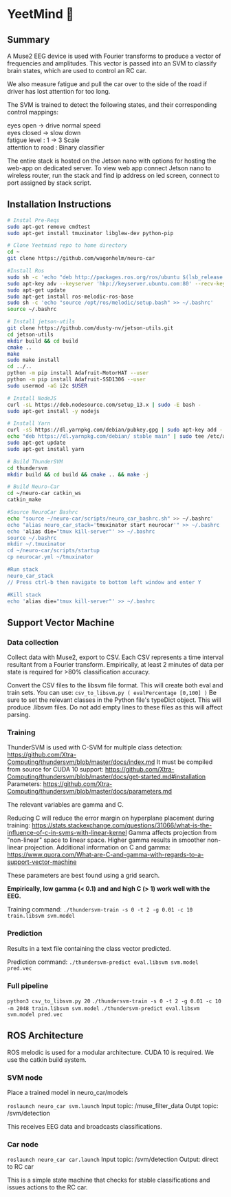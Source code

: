# YeetMind 🧠

## Summary

A Muse2 EEG device is used with Fourier transforms to produce a vector of frequencies and amplitudes.
This vector is passed into an SVM to classify brain states, which are used to control an RC car.

We also measure fatigue and pull the car over to the side of the road if driver has lost attention for too long.

The SVM is trained to detect the following states, and their corresponding control mappings:

eyes open -> drive normal speed  
eyes closed -> slow down  
fatigue level : 1 -> 3 Scale  
attention to road : Binary classifier  

The entire stack is hosted on the Jetson nano with options for hosting the web-app on dedicated server.  To view web app
connect Jetson nano to wireless router, run the stack and find ip address on led screen, connect to port assigned by stack script.

## Installation Instructions
```bash
# Instal Pre-Reqs
sudo apt-get remove cmdtest
sudo apt-get install tmuxinator libglew-dev python-pip

# Clone Yeetmind repo to home directory
cd ~
git clone https://github.com/wagonhelm/neuro-car

#Install Ros
sudo sh -c 'echo "deb http://packages.ros.org/ros/ubuntu $(lsb_release -sc) main" > /etc/apt/sources.list.d/ros-latest.list'
sudo apt-key adv --keyserver 'hkp://keyserver.ubuntu.com:80' --recv-key C1CF6E31E6BADE8868B172B4F42ED6FBAB17C654
sudo apt-get update
sudo apt-get install ros-melodic-ros-base
sudo sh -c 'echo "source /opt/ros/melodic/setup.bash" >> ~/.bashrc'
source ~/.bashrc

# Install jetson-utils 
git clone https://github.com/dusty-nv/jetson-utils.git
cd jetson-utils
mkdir build && cd build
cmake ..
make
sudo make install
cd ../..
python -m pip install Adafruit-MotorHAT --user
python -m pip install Adafruit-SSD1306 --user
sudo usermod -aG i2c $USER

# Install NodeJS
curl -sL https://deb.nodesource.com/setup_13.x | sudo -E bash -
sudo apt-get install -y nodejs

# Install Yarn
curl -sS https://dl.yarnpkg.com/debian/pubkey.gpg | sudo apt-key add -
echo "deb https://dl.yarnpkg.com/debian/ stable main" | sudo tee /etc/apt/sources.list.d/yarn.list
sudo apt-get update
sudo apt-get install yarn

# Build ThunderSVM
cd thundersvm
mkdir build && cd build && cmake .. && make -j

# Build Neuro-Car
cd ~/neuro-car catkin_ws
catkin_make

#Source NeuroCar Bashrc
echo "source ~/neuro-car/scripts/neuro_car_bashrc.sh" >> ~/.bashrc'
echo "alias neuro_car_stack='tmuxinator start neurocar'" >> ~/.bashrc
echo 'alias die="tmux kill-server"' >> ~/.bashrc
source ~/.bashrc
mkdir ~/.tmuxinator
cd ~/neuro-car/scripts/startup
cp neurocar.yml ~/tmuxinator

#Run stack
neuro_car_stack
// Press ctrl-b then navigate to bottom left window and enter Y

#Kill stack
echo 'alias die="tmux kill-server"' >> ~/.bashrc
```

## Support Vector Machine

### Data collection

Collect data with Muse2, export to CSV. Each CSV represents a time interval resultant from a Fourier transform.
Empirically, at least 2 minutes of data per state is required for >80% classification accuracy.

Convert the CSV files to the libsvm file format. This will create both eval and train sets.
You can use: `csv_to_libsvm.py ( evalPercentage [0,100] )`
Be sure to set the relevant classes in the Python file's typeDict object.
This will produce .libsvm files. Do not add empty lines to these files as this will affect parsing.

### Training

ThunderSVM is used with C-SVM for multiple class detection: https://github.com/Xtra-Computing/thundersvm/blob/master/docs/index.md
It must be compiled from source for CUDA 10 support: https://github.com/Xtra-Computing/thundersvm/blob/master/docs/get-started.md#installation
Parameters: https://github.com/Xtra-Computing/thundersvm/blob/master/docs/parameters.md

The relevant variables are gamma and C.

Reducing C will reduce the error margin on hyperplane placement during training: https://stats.stackexchange.com/questions/31066/what-is-the-influence-of-c-in-svms-with-linear-kernel
Gamma affects projection from "non-linear" space to linear space. Higher gamma results in smoother non-linear projection.
Additional information on C and gamma: https://www.quora.com/What-are-C-and-gamma-with-regards-to-a-support-vector-machine

These parameters are best found using a grid search.

**Empirically, low gamma (< 0.1) and and high C (> 1) work well with the EEG.**

Training command: `./thundersvm-train -s 0 -t 2 -g 0.01 -c 10 train.libsvm svm.model`

### Prediction

Results in a text file containing the class vector predicted.

Prediction command: `./thundersvm-predict eval.libsvm svm.model pred.vec`

### Full pipeline

`python3 csv_to_libsvm.py 20`
`./thundersvm-train -s 0 -t 2 -g 0.01 -c 10 -m 2048 train.libsvm svm.model`
`./thundersvm-predict eval.libsvm svm.model pred.vec`

## ROS Architecture

ROS melodic is used for a modular architecture. CUDA 10 is required. We use the catkin build system.

### SVM node

Place a trained model in neuro_car/models

`roslaunch neuro_car svm.launch`
Input topic: /muse_filter_data
Outpt topic: /svm/detection

This receives EEG data and broadcasts classifications.

### Car node

`roslaunch neuro_car car.launch`
Input topic: /svm/detection
Output: direct to RC car

This is a simple state machine that checks for stable classifications and issues actions to the RC car.
